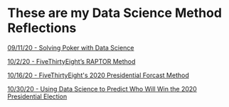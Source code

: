 # These are my Data Science Method Reflections

[09/11/20 - Solving Poker with Data Science](data_reflection_1.md) 

[10/2/20 - FiveThirtyEight’s RAPTOR Method](data_reflection_2.md)

[10/16/20 - FiveThirtyEight's 2020 Presidential Forcast Method](data_reflection_3.md) 

[10/30/20 - Using Data Science to Predict Who Will Win the 2020 Presidential Election](data_reflection_4.md)

